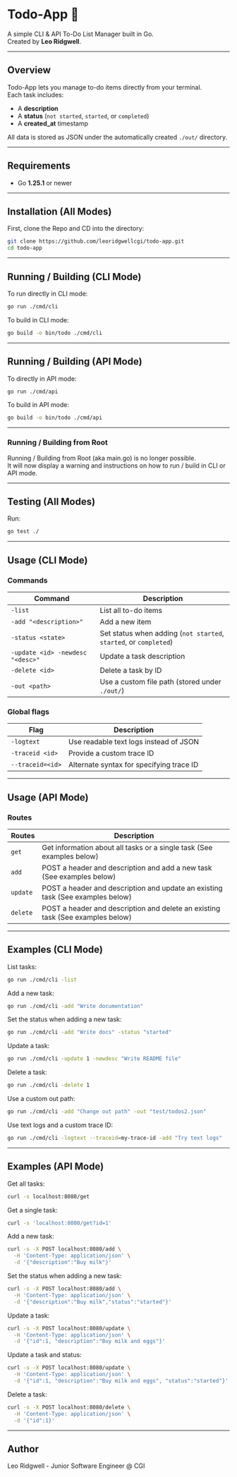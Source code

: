 # Todo-App 📝

A simple CLI & API To-Do List Manager built in Go.  
Created by **Leo Ridgwell**.

---

## Overview

Todo-App lets you manage to-do items directly from your terminal.  
Each task includes:
- A **description**
- A **status** (`not started`, `started`, or `completed`)
- A **created_at** timestamp  

All data is stored as JSON under the automatically created `./out/` directory.

---

## Requirements

- Go **1.25.1** or newer

---

## Installation (All Modes)

First, clone the Repo and CD into the directory:
```bash
git clone https://github.com/leoridgwellcgi/todo-app.git
cd todo-app
```

---

## Running / Building (CLI Mode)

To run directly in CLI mode:
```bash
go run ./cmd/cli
```

To build in CLI mode:
```bash
go build -o bin/todo ./cmd/cli
```

---

## Running / Building (API Mode)

To directly in API mode:
```bash
go run ./cmd/api
```

To build in API mode:
```bash
go build -o bin/todo ./cmd/api
```

---

### Running / Building from Root
Running / Building from Root (aka main.go) is no longer possible.  
It will now display a warning and instructions on how to run / build in CLI or API mode.

---

## Testing (All Modes)

Run:
```bash
go test ./
```

---

## Usage (CLI Mode)

### Commands
| Command                          | Description                                                       |
| -------------------------------- | ----------------------------------------------------------------- |
| `-list`                          | List all to-do items                                              |
| `-add "<description>"`           | Add a new item                                                    |
| `-status <state>`                | Set status when adding (`not started`, `started`, or `completed`) |
| `-update <id> -newdesc "<desc>"` | Update a task description                                         |
| `-delete <id>`                   | Delete a task by ID                                               |
| `-out <path>`                    | Use a custom file path (stored under `./out/`)                    |

### Global flags
| Flag             | Description                              |
| ---------------- | ---------------------------------------- |
| `-logtext`       | Use readable text logs instead of JSON   |
| `-traceid <id>`  | Provide a custom trace ID                |
| `--traceid=<id>` | Alternate syntax for specifying trace ID |

---

## Usage (API Mode)

### Routes
| Routes                         | Description                                                                               |
| ------------------------------ | ----------------------------------------------------------------------------------------- |
| `get`                          | Get information about all tasks or a single task (See examples below)                     |
| `add`                          | POST a header and description and add a new task (See examples below)                     |
| `update`                       | POST a header and description and update an existing task (See examples below)            |
| `delete`                       | POST a header and description and delete an existing task (See examples below)            |

---

## Examples (CLI Mode)

List tasks:
```bash
go run ./cmd/cli -list
```

Add a new task:
```bash
go run ./cmd/cli -add "Write documentation"
```

Set the status when adding a new task:
```bash
go run ./cmd/cli -add "Write docs" -status "started"
```

Update a task:
```bash
go run ./cmd/cli -update 1 -newdesc "Write README file"
```

Delete a task:
```bash
go run ./cmd/cli -delete 1
```

Use a custom out path:
```bash
go run ./cmd/cli -add "Change out path" -out "test/todos2.json"
```

Use text logs and a custom trace ID:
```bash
go run ./cmd/cli -logtext --traceid=my-trace-id -add "Try text logs"
```

---

## Examples (API Mode)

Get all tasks:
```bash
curl -s localhost:8080/get
```

Get a single task:
```bash
curl -s 'localhost:8080/get?id=1'
```

Add a new task:
```bash
curl -s -X POST localhost:8080/add \
  -H 'Content-Type: application/json' \
  -d '{"description":"Buy milk"}'
```

Set the status when adding a new task:
```bash
curl -s -X POST localhost:8080/add \
  -H 'Content-Type: application/json' \
  -d '{"description":"Buy milk","status":"started"}'
```

Update a task:
```bash
curl -s -X POST localhost:8080/update \
  -H 'Content-Type: application/json' \
  -d '{"id":1, "description":"Buy milk and eggs"}'
```

Update a task and status:
```bash
curl -s -X POST localhost:8080/update \
  -H 'Content-Type: application/json' \
  -d '{"id":1, "description":"Buy milk and eggs", "status":"started"}'
```

Delete a task:
```bash
curl -s -X POST localhost:8080/delete \
  -H 'Content-Type: application/json' \
  -d '{"id":1}'
```

---

## Author

Leo Ridgwell - Junior Software Engineer @ CGI

